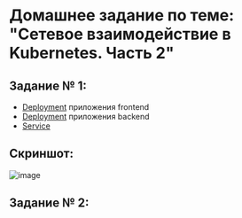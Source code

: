 
# Домашнее задание по теме: "Сетевое взаимодействие в Kubernetes. Часть 2"

## Задание № 1:

* [Deployment]() приложения frontend
* [Deployment]() приложения backend
* [Service]()

## Скриншот:
![image](https://github.com/Dimarkle/DevOps/assets/118626944/3952887b-4a97-4341-9670-3f64af3ce91b)




## Задание № 2:


